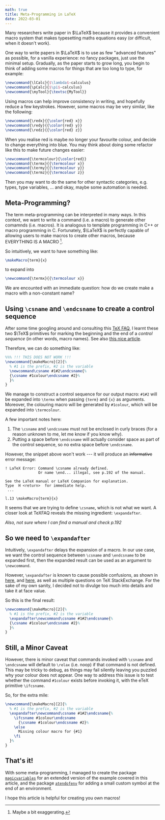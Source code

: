 ```yaml
---
math: true
title: Meta-Programming in LaTeX
date: 2022-03-01
---
```


Many researchers write paper in $\LaTeX$ because it provides a convenient macro
system that makes typesetting maths equations easy (or difficult, when it
doesn't work).

One way to write papers in $\LaTeX$ is to use as few "advanced features" as
possible, for a vanilla experience: no fancy packages, just use the minimal
setup.
Gradually, as the paper starts to grow long, you begin to think of adding some
macros for things that are too long to type, for example:

```tex
\newcommand{\lCalc}{$\lambda$-calculus}
\newcommand{\pCalc}{$\pi$-calculus}
\newcommand{\myTool}{\textsc{MyTool}}
```

Using macros can help improve consistency in writing, and hopefully reduce a
few keystrokes.
However, some macros may be very similar, like the following:

```tex
\newcommand{\redx}{{\color{red} x}}
\newcommand{\redy}{{\color{red} y}}
\newcommand{\redz}{{\color{red} z}}
```

When you realise red is maybe no longer your favourite colour, and decide
to change everything into blue.
You may think about doing some refactor like this to make future changes
easier:

```tex
\newcommand{\termcolour}{\color{red}}
\newcommand{\termx}{{\termcolour x}}
\newcommand{\termy}{{\termcolour y}}
\newcommand{\termz}{{\termcolour z}}
```

Then you may want to do the same for other syntactic categories, e.g. types,
type variables, ... and okay, maybe some automation is needed.

## Meta-Programming?

The term meta-programming can be interpreted in many ways.
In this context, we want to write a command (i.e. a macro) to generate other
comamnds (i.e. macros).
It is analogous to template programming in C++ or macro programming in C.
Fortunately, $\LaTeX$ is perfectly capable of allowing users to make macros to
create other macros, because EVERYTHING IS A MACRO [^1].

[^1]: Maybe a bit exaggerating.

So intuitively, we want to have something like:

```tex
\makeMacro{term}{x}
```

to expand into
```tex
\newcommand{\termx}{{\termcolour x}}
```

We are encounted with an immediate question: how do we create make a macro with
a non-constant name?

## Using `\csname` and `\endcsname` to create a control sequence

After some time googling around and consulting this [TeX
FAQ](https://texfaq.org/FAQ-csname), I learnt these two $\TeX$ primitives for
marking the beginning and the end of a _control sequence_ (in other words,
macro names).
See also [this nice article](https://tug.org/tug2012/booklet/hendrickson/AmyTugProc.pdf).

Therefore, we can do something like:

```tex
%%% !!! THIS DOES NOT WORK !!!
\newcommand{\makeMacro}[2]{%
  % #1 is the prefix, #2 is the variable
  \newcommand\csname #1#2\endcsname{%
  {\csname #1colour\endcsname #2}%
  }%
}
```

We manage to construct a control sequence for our output macro: `#1#2` will be
expanded into `\termx` when passing `{term}` and `{x}` as arguments.
Moreover, the colouring macro will be generated by `#1colour`, which will be
expanded into `\termcolour`.

A few important notes here:
  1. The `\csname` and `\endcsname` must not be enclosed in curly braces (for a
     reason unknown to me, let me know if you know why).
  1. Putting a space before `\endcsname` will actually consider space as part
     of the control sequence, so no extra space before `\endcsname`.

However, the snippet above won't work --- it will produce an ~~informative~~
error message:

```
! LaTeX Error: Command \csname already defined.
               Or name \end... illegal, see p.192 of the manual.

See the LaTeX manual or LaTeX Companion for explanation.
Type  H <return>  for immediate help.
 ...

l.13 \makeMacro{term}{x}
```

It seems that we are trying to define `\csname`, which is not what we want.
A closer look at TeXFAQ reveals the missing ingredient: `\expandafter`.

_Also, not sure where I can find a manual and check p.192_

## So we need to `\expandafter`

Intuitively, `\expandafter` delays the expansion of a macro.
In our use case, we want the control sequence between `\csname` and
`\endcsname` to be expanded first, then the expanded result can be used as an
argument to `\newcommand`.

However, `\expandafter` is known to cause possible confusions, as shown in
[here](https://www.overleaf.com/learn/latex/Articles/A_six-part_article_series_on_%5Cexpandafter%2C_TeX_tokens_and_expansion),
and [here](https://www.tug.org/TUGboat/tb09-1/tb20bechtolsheim.pdf), as well as
multiple questions on TeX StackExchange.
For the sake of my own sanity, I decided not to divulge too much into details
and take it at face value.

So this is the final result:

```tex
\newcommand{\makeMacro}[2]{%
  % #1 is the prefix, #2 is the variable
  \expandafter\newcommand\csname #1#2\endcsname{%
  {\csname #1colour\endcsname #2}%
  }%
}
```

## Still, a Minor Caveat

However, there is minor caveat that commands invoked with `\csname` and
`\endcsname` will default to `\relax` (i.e. noop) if that command is not
defined.
This may be tricky to debug, as things may fail silently leaving you puzzled
why your colour does not appear.
One way to address this issue is to test whether the command `#1colour` exists
before invoking it, with the eTeX primitive `\ifcsname`.

So, for the extra mile:

```tex
\newcommand{\makeMacro}[2]{%
  % #1 is the prefix, #2 is the variable
  \expandafter\newcommand\csname #1#2\endcsname{%
    \ifcsname #1colour\endcsname
      {\csname #1colour\endcsname #2}%
    \else
      Missing colour macro for {#1}
    \fi
  }%
}
```

## That's it!

With some meta-programming, I managed to create the package
[`magicvariables`](https://github.com/fangyi-zhou/magicvariables-sty) for an
extended version of the example covered in this article, and the package
[`atendofenv`](https://github.com/fangyi-zhou/at-end-of-env) for adding a small
custom symbol at the end of an environment.

I hope this article is helpful for creating you own macros!
